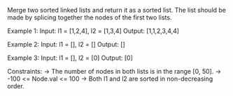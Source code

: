 Merge two sorted linked lists and return it as a sorted list. The list should be made by splicing together the nodes of the first two lists.

 

Example 1:
Input: l1 = [1,2,4], l2 = [1,3,4]
Output: [1,1,2,3,4,4]

Example 2:
Input: l1 = [], l2 = []
Output: []

Example 3:
Input: l1 = [], l2 = [0]
Output: [0] 

Constraints:
-> The number of nodes in both lists is in the range [0, 50].
-> -100 <= Node.val <= 100
-> Both l1 and l2 are sorted in non-decreasing order.